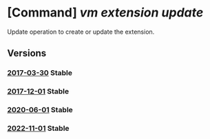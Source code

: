 # [Command] _vm extension update_

Update operation to create or update the extension.

## Versions

### [2017-03-30](/Resources/mgmt-plane/L3N1YnNjcmlwdGlvbnMve30vcmVzb3VyY2Vncm91cHMve30vcHJvdmlkZXJzL21pY3Jvc29mdC5jb21wdXRlL3ZpcnR1YWxtYWNoaW5lcy97fS9leHRlbnNpb25zL3t9/2017-03-30.xml) **Stable**

<!-- mgmt-plane /subscriptions/{}/resourcegroups/{}/providers/microsoft.compute/virtualmachines/{}/extensions/{} 2017-03-30 -->

### [2017-12-01](/Resources/mgmt-plane/L3N1YnNjcmlwdGlvbnMve30vcmVzb3VyY2Vncm91cHMve30vcHJvdmlkZXJzL21pY3Jvc29mdC5jb21wdXRlL3ZpcnR1YWxtYWNoaW5lcy97fS9leHRlbnNpb25zL3t9/2017-12-01.xml) **Stable**

<!-- mgmt-plane /subscriptions/{}/resourcegroups/{}/providers/microsoft.compute/virtualmachines/{}/extensions/{} 2017-12-01 -->

### [2020-06-01](/Resources/mgmt-plane/L3N1YnNjcmlwdGlvbnMve30vcmVzb3VyY2Vncm91cHMve30vcHJvdmlkZXJzL21pY3Jvc29mdC5jb21wdXRlL3ZpcnR1YWxtYWNoaW5lcy97fS9leHRlbnNpb25zL3t9/2020-06-01.xml) **Stable**

<!-- mgmt-plane /subscriptions/{}/resourcegroups/{}/providers/microsoft.compute/virtualmachines/{}/extensions/{} 2020-06-01 -->

### [2022-11-01](/Resources/mgmt-plane/L3N1YnNjcmlwdGlvbnMve30vcmVzb3VyY2Vncm91cHMve30vcHJvdmlkZXJzL21pY3Jvc29mdC5jb21wdXRlL3ZpcnR1YWxtYWNoaW5lcy97fS9leHRlbnNpb25zL3t9/2022-11-01.xml) **Stable**

<!-- mgmt-plane /subscriptions/{}/resourcegroups/{}/providers/microsoft.compute/virtualmachines/{}/extensions/{} 2022-11-01 -->

